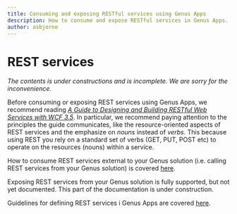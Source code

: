```yaml
---
title: Consuming and exposing RESTful services using Genus Apps
description: How to consume and expose RESTful services in Genus Apps. Covers URI path segments and resource building in Genus Studio.
author: asbjorne
---
```


# REST services

_The contents is under constructions and is incomplete. We are sorry for the inconvenience._

Before consuming or exposing REST services using Genus Apps, we recommend reading _[A Guide to Designing and Building RESTful Web Services with WCF 3.5](https://msdn.microsoft.com/library/dd203052)_. In particular, we recommend paying attention to the principles the guide communicates, like the resource-oriented aspects of REST services and the emphasize on _nouns_ instead of _verbs_. This because using REST you rely on a standard set of verbs (GET, PUT, POST etc) to operate on the resources (nouns) within a service.

How to consume REST services external to your Genus solution (i.e. calling REST services from your Genus solution) is covered [here](../../logic/action-orchestration/actions/effects/consume-a-rest-service.md).

Exposing REST services from your Genus solution is fully supported, but not yet documented. This part of the documentation is under construction.

Guidelines for defining REST services i Genus Apps are covered [here](../../../guidelines-and-best-practices/rest-service-guidelines.md).
